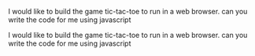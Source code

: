 I would like to build the game tic-tac-toe to run in a web browser.  can you write the code for me using javascript

I would like to build the game tic-tac-toe to run in a web browser.  can you write the code for me using javascript
